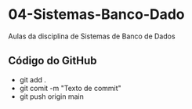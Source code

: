 # 04-Sistemas-Banco-Dado
Aulas da disciplina de Sistemas de Banco de Dados

## Código do GitHub
- git add .
- git comit -m "Texto de commit"
- git push origin main